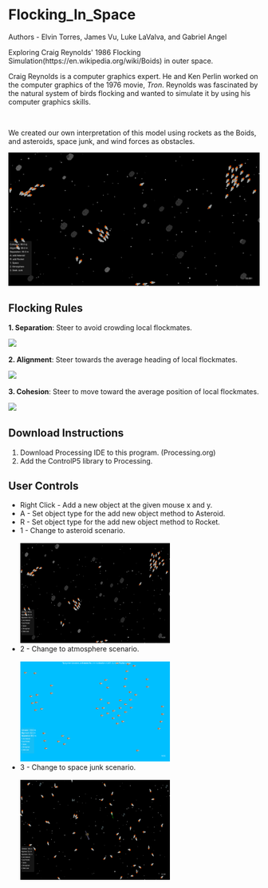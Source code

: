 # Flocking_In_Space
<p>Authors - Elvin Torres, James Vu, Luke LaValva, and Gabriel Angel</p>
<p>Exploring Craig Reynolds' 1986 Flocking Simulation(https://en.wikipedia.org/wiki/Boids) in outer space.</p>

<p>Craig Reynolds is a computer graphics expert. He and Ken Perlin worked on the computer graphics of the
1976 movie, <i>Tron</i>. Reynolds was fascinated by the natural system of birds flocking and wanted to simulate
it by using his computer graphics skills.</p>
<br/>
<p>We created our own interpretation of this model using rockets as the Boids, and asteroids, space junk, and 
 wind forces as obstacles.</p>
 <img src= "https://github.com/ElvinT57/Flocking_In_Space/blob/master/images/screenshot.png">
<h2>Flocking Rules</h2>
  <p><b>1. Separation</b>: Steer to avoid crowding local flockmates.</p>
  <img src="https://www.red3d.com/cwr/boids/images/separation.gif">
  <p><b>2. Alignment</b>: Steer towards the average heading of local flockmates.</p>
  <img src="https://www.red3d.com/cwr/boids/images/alignment.gif">
  <p><b>3. Cohesion</b>: Steer to move toward the average position of local flockmates.<p>
  <img src="https://www.red3d.com/cwr/boids/images/cohesion.gif">
 
 <h2>Download Instructions</h2>
 <p><ol>
 <li>Download Processing IDE to this program. (Processing.org)</li>
 <li>Add the ControlP5 library to Processing.</li>
</ol></p>

<h2>User Controls</h2>
<p><ul>
 <li>Right Click - Add a new object at the given mouse x and y.</li>
 <li>A - Set object type for the add new object method to Asteroid.</li>
 <li>R - Set object type for the add new object method to Rocket.</li>
 <li>1 - Change to asteroid scenario.</li>
 <br/>
 <img width="300px" height ="200px" src ="https://github.com/ElvinT57/Flocking_In_Space/blob/master/images/screenshot.png">
 <br/>
 <li>2 - Change to atmosphere scenario.</li>
 <br/>
 <img width="300px" height ="200px" src ="https://github.com/ElvinT57/Flocking_In_Space/blob/master/images/screenshot2.png">
 <br/>
 <li>3 - Change to space junk scenario.</li>
 <br/>
 <img width="300px" height ="200px" src ="https://github.com/ElvinT57/Flocking_In_Space/blob/master/images/screenshot3.png">
 <br/>
</ul></p>
